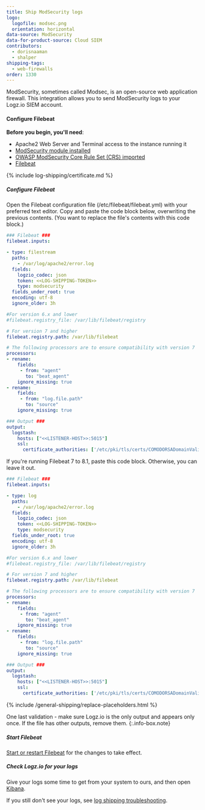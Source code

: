 ```yaml
---
title: Ship ModSecurity logs
logo:
  logofile: modsec.png
  orientation: horizontal
data-source: ModSecurity
data-for-product-source: Cloud SIEM
contributors:
  - dorisnaaman
  - shalper
shipping-tags:
  - web-firewalls
order: 1330
---
```

ModSecurity, sometimes called Modsec, is an open-source web application firewall. This integration allows you to send ModSecurity logs to your Logz.io SIEM account.

#### Configure Filebeat 

**Before you begin, you'll need**:

* Apache2 Web Server and Terminal access to the instance running it
* [ModSecurity module installed](https://github.com/SpiderLabs/ModSecurity) 
* [OWASP ModSecurity Core Rule Set (CRS) imported](https://github.com/SpiderLabs/owasp-modsecurity-crs)
* [Filebeat](https://www.elastic.co/guide/en/beats/filebeat/current/filebeat-installation.html)

<div class="tasklist">

 {% include log-shipping/certificate.md %}

##### Configure Filebeat

Open the Filebeat configuration file (/etc/filebeat/filebeat.yml) with your preferred text editor. Copy and paste the code block below, overwriting the previous contents. (You want to replace the file's contents with this code block.)


```yml
### Filebeat ###
filebeat.inputs:

- type: filestream
  paths:
    - /var/log/apache2/error.log
  fields:
    logzio_codec: json
    token: <<LOG-SHIPPING-TOKEN>>
    type: modsecurity
  fields_under_root: true
  encoding: utf-8
  ignore_older: 3h

#For version 6.x and lower
#filebeat.registry_file: /var/lib/filebeat/registry

# For version 7 and higher
filebeat.registry.path: /var/lib/filebeat

# The following processors are to ensure compatibility with version 7
processors:
- rename:
    fields:
     - from: "agent"
       to: "beat_agent"
    ignore_missing: true
- rename:
    fields:
     - from: "log.file.path"
       to: "source"
    ignore_missing: true

### Output ###
output:
  logstash:
    hosts: ["<<LISTENER-HOST>>:5015"]
    ssl:
      certificate_authorities: ['/etc/pki/tls/certs/COMODORSADomainValidationSecureServerCA.crt']
```

If you're running Filebeat 7 to 8.1, paste this code block.
Otherwise, you can leave it out.


```yml
### Filebeat ###
filebeat.inputs:

- type: log
  paths:
    - /var/log/apache2/error.log
  fields:
    logzio_codec: json
    token: <<LOG-SHIPPING-TOKEN>>
    type: modsecurity
  fields_under_root: true
  encoding: utf-8
  ignore_older: 3h

#For version 6.x and lower
#filebeat.registry_file: /var/lib/filebeat/registry

# For version 7 and higher
filebeat.registry.path: /var/lib/filebeat

# The following processors are to ensure compatibility with version 7
processors:
- rename:
    fields:
     - from: "agent"
       to: "beat_agent"
    ignore_missing: true
- rename:
    fields:
     - from: "log.file.path"
       to: "source"
    ignore_missing: true

### Output ###
output:
  logstash:
    hosts: ["<<LISTENER-HOST>>:5015"]
    ssl:
      certificate_authorities: ['/etc/pki/tls/certs/COMODORSADomainValidationSecureServerCA.crt']
```


{% include /general-shipping/replace-placeholders.html %}


<!-- info-box-start:info -->
One last validation - make sure Logz.io is the only output and appears only once.
If the file has other outputs, remove them.
{:.info-box.note}
<!-- info-box-end -->


##### Start Filebeat

[Start or restart Filebeat](https://www.elastic.co/guide/en/beats/filebeat/master/filebeat-starting.html) for the changes to take effect.

##### Check Logz.io for your logs

Give your logs some time to get from your system to ours, and then open [Kibana](https://app.logz.io/#/dashboard/kibana).

If you still don't see your logs, see [log shipping troubleshooting]({{site.baseurl}}/user-guide/log-shipping/log-shipping-troubleshooting.html).

</div>